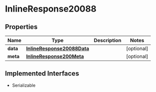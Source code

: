 

# InlineResponse20088


## Properties

Name | Type | Description | Notes
------------ | ------------- | ------------- | -------------
**data** | [**InlineResponse20088Data**](InlineResponse20088Data.md) |  |  [optional]
**meta** | [**InlineResponse200Meta**](InlineResponse200Meta.md) |  |  [optional]


## Implemented Interfaces

* Serializable



